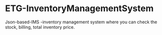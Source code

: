 # ETG-InventoryManagementSystem
Json-based-IMS -inventory management system where you can check the stock, billing, total inventory price.
